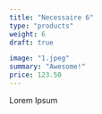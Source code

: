 ```yaml
---
title: "Necessaire 6"
type: "products"
weight: 6
draft: true

image: "1.jpeg"
summary: "Awesome!"
price: 123.50
---
```


Lorem Ipsum

